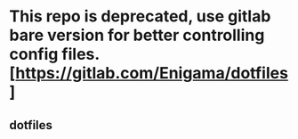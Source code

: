 # This repo is deprecated, use gitlab bare version for better controlling config files.[https://gitlab.com/Enigama/dotfiles]
## dotfiles
